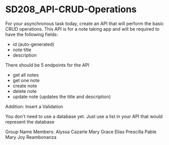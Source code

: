 # SD208_API-CRUD-Operations
For your asynchronous task today, create an API that will perform the basic CRUD operations. This API is for a note taking app and will be required to have the following fields:

- id (auto-generated)
- note title
- description

There should be 5 endpoints for the API
- get all notes
- get one note
- create note
- delete note
- update note (updates the title and description)

Addition: Insert a Validation

You don't need to use a database yet. Just use a list in your API that would represent the database

Group Name Members:
Alyssa Cazarte
Mary Grace Elias
Prescilla Pable
Mary Joy Reambonanza
